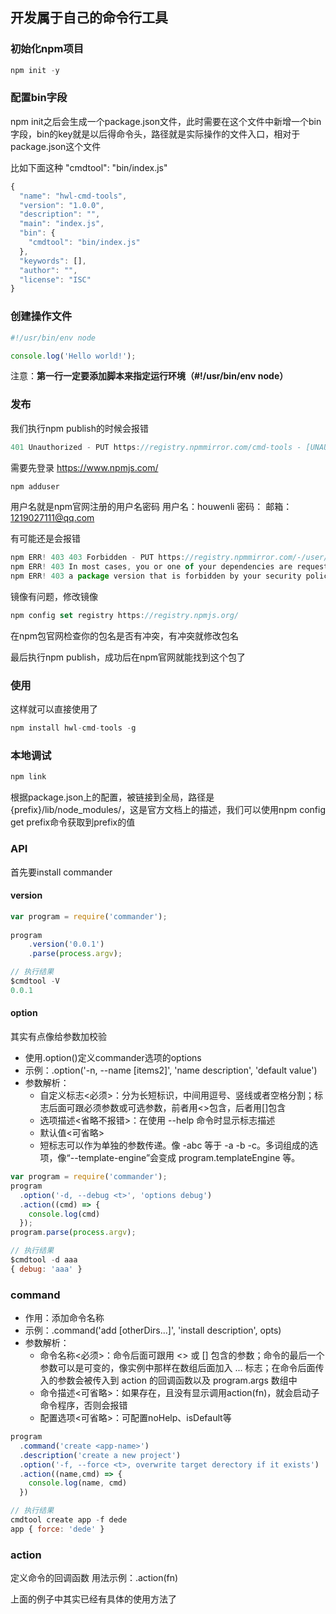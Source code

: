 ## 开发属于自己的命令行工具

### 初始化npm项目
```js
npm init -y
```

### 配置bin字段
npm init之后会生成一个package.json文件，此时需要在这个文件中新增一个bin字段，bin的key就是以后得命令头，路径就是实际操作的文件入口，相对于package.json这个文件

比如下面这种 "cmdtool": "bin/index.js"

```js
{
  "name": "hwl-cmd-tools",
  "version": "1.0.0",
  "description": "",
  "main": "index.js",
  "bin": {
    "cmdtool": "bin/index.js"
  },
  "keywords": [],
  "author": "",
  "license": "ISC"
}
```

### 创建操作文件
```js
#!/usr/bin/env node

console.log('Hello world!');
```
注意：**第一行一定要添加脚本来指定运行环境（#!/usr/bin/env node）**

### 发布
我们执行npm publish的时候会报错

```js
401 Unauthorized - PUT https://registry.npmmirror.com/cmd-tools - [UNAUTHORIZED] Login first
```

需要先登录 https://www.npmjs.com/

```js
npm adduser
```
用户名就是npm官网注册的用户名密码
用户名：houwenli
密码：
邮箱：1219027111@qq.com

有可能还是会报错

```js
npm ERR! 403 403 Forbidden - PUT https://registry.npmmirror.com/-/user/org.couchdb.user:houwenli - [FORBIDDEN] Public registration is not allowed
npm ERR! 403 In most cases, you or one of your dependencies are requesting
npm ERR! 403 a package version that is forbidden by your security policy.
```

镜像有问题，修改镜像
```js
npm config set registry https://registry.npmjs.org/
```

在npm包官网检查你的包名是否有冲突，有冲突就修改包名

最后执行npm publish，成功后在npm官网就能找到这个包了

### 使用
这样就可以直接使用了
```js
npm install hwl-cmd-tools -g
```


### 本地调试
```js
npm link
```

根据package.json上的配置，被链接到全局，路径是{prefix}/lib/node_modules/<package>，这是官方文档上的描述，我们可以使用npm config get prefix命令获取到prefix的值

### API
首先要install commander

#### version
```js
var program = require('commander');
 
program
    .version('0.0.1')
    .parse(process.argv);

// 执行结果
$cmdtool -V
0.0.1
```

#### option
其实有点像给参数加校验
- 使用.option()定义commander选项的options
- 示例：.option('-n, --name <items1> [items2]', 'name description', 'default value')
- 参数解析：
  - 自定义标志<必须>：分为长短标识，中间用逗号、竖线或者空格分割；标志后面可跟必须参数或可选参数，前者用<>包含，后者用[]包含
  - 选项描述<省略不报错>：在使用 --help 命令时显示标志描述
  - 默认值<可省略>
  - 短标志可以作为单独的参数传递。像 -abc 等于 -a -b -c。多词组成的选项，像“--template-engine”会变成 program.templateEngine 等。

```js
var program = require('commander');
program
  .option('-d, --debug <t>', 'options debug')
  .action((cmd) => {
    console.log(cmd)
  });
program.parse(process.argv);

// 执行结果
$cmdtool -d aaa            
{ debug: 'aaa' }

```

### command
- 作用：添加命令名称
- 示例：.command('add <num> [otherDirs...]', 'install description', opts)
- 参数解析：
  - 命令名称<必须>：命令后面可跟用 <> 或 [] 包含的参数；命令的最后一个参数可以是可变的，像实例中那样在数组后面加入 ... 标志；在命令后面传入的参数会被传入到 action 的回调函数以及 program.args 数组中
  - 命令描述<可省略>：如果存在，且没有显示调用action(fn)，就会启动子命令程序，否则会报错
  - 配置选项<可省略>：可配置noHelp、isDefault等

```js
program
  .command('create <app-name>')
  .description('create a new project')
  .option('-f, --force <t>, overwrite target derectory if it exists')
  .action((name,cmd) => {
    console.log(name, cmd)
  })

// 执行结果
cmdtool create app -f dede
app { force: 'dede' }
```

### action
定义命令的回调函数 用法示例：.action(fn)

上面的例子中其实已经有具体的使用方法了








